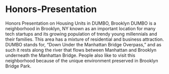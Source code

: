 # Honors-Presentation
Honors Presentation on Housing Units in DUMBO, Brooklyn
DUMBO is a neighborhood in Brooklyn, NY known as an important location for many tech startups and its growing population of trendy young millennials and their families. This area has a mixture of residential and business attraction. DUMBO stands for, “Down Under the Manhattan Bridge Overpass,” and as such it rests along the river that flows between Manhattan and Brooklyn underneath the Manhattan Bridge. People also like to visit this neighborhood because of the unique environment preserved in Brooklyn Bridge Park.
